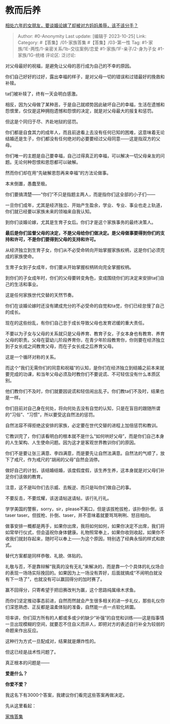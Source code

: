 # 教而后养
[相处六年的女朋友，要谈婚论嫁了却被对方妈妈羞辱，该不该分手？](https://www.zhihu.com/question/625372154/answer/3263220225)

> Author: #0-Anonymity
> Last update: [编辑于 2023-10-25]
> Link:
> Category: #【答集】/01-家族答集 #【答集】/03-第一性
> Tag: #1-家族/1E-两性/1-亲密关系/1b-交往案例/恋爱 #1-家族/1F-亲子/2-身为子女 #1-家族/1G-统绪
> 评论区:
> 泛讨论:

对父母最好的祝福，是避免让父母的恶行成为自己的不幸的原因。

你们自己好好的过好，露出幸福的样子，是对父母一切的错误和过错最好的挽救和补赎。

ta们被补赎了，终有一天会明白感激。

相反，因为父母做了某种恶，于是自己就顺势因此破坏自己的幸福，生活在遗憾和怨恨里，仅仅是这种拥抱遗憾和怨恨的决定，就是对父母最大的报复和惩罚。

但这是个同归于尽、齐赴地狱的惩罚。

你们都是自食其力的成年人，而且前途看上去没有任何已知的困难，这意味着无论结婚还是生子，你们都没有任何绝对的必要要经过父母同意——这是指双方的父母。

你们唯一的主题是自己要幸福，自己过得真正的幸福，可以解决一切父母亲友的问题。无论何种怨恨和恩怨都可以破解。

然而你们却在用“先破解恩怨再来幸福”的方法论做事。

本末倒置，愚蠢至极。

你们要搞清楚——“你们”不只是指题主两人，而是指你们这全部的小子们——

一旦你们成年，尤其是经济独立、开始产生盈余，学业、专业、事业也走上轨道，你们就已经要以家族未来的领袖来自我认知。

到你们谈婚论嫁，尤其是生育子女后。你们才是这个家族事务的最终决策人。

**最后是你们监督父母的决定，不是父母给你们做决定。是父母做事要得到你们的支持和许可，不是你们要得到父母的支持和许可。**

从经济独立到生育子女，你们从不必受命转向开始掌握家族权柄，这是你们必须完成的家族使命。

生育子女到子女成年，你们要从开始掌握权柄转向完全掌握权柄。

到你们的子女成年时，你们的父母要转变角色，变成围绕你们的决定来安排ta们自己的生活和事业。

这是任何家族世代交替的天然节奏。

你们在谈婚论嫁时还没有建成充分的不必受命的自觉和ta觉，你们已经怠慢了自己的成长。

现在的这些纷乱，有你们自己怠于成长导致父母也发育迟缓的重大责任。

不要以为子女与父母的关系就只是父母养育、教育子女，子女本身也有教育、养育父母的职责。父母在婴幼儿阶段养育你，在青少年阶段教育你，你则要在经济独立到子女长成之间教育父母，而在子女长成之后养育父母。

这是一个循环对称的关系。

而这个“我们无需你们的同意和祝福”的认知，是你们在经济独立到结婚之前本来就要完成的功课，和当年父母必须及时教你们不要说谎、不可轻信没有什么本质区别。

他们教你们不及时，你们就要因说谎和轻信闹出乱子。你们教ta们不及时，结果也是一样。

你们目前对自己身在何处，将向何处去没有自觉的认知，只是在盲目的跟随所谓的“习俗”、“习惯”，所以要受这自然法的惩罚。

自然法容不得拒绝这安排的家族，必定要在世代交替的进程上加倍惩罚和教训。

它教训完了，你们该看明白的根本就不是什么“如何哄好父母”，而是你们自己本身的人生架构、人生使命问题。因为这才是客观世界教训你们的原因。

你们不是要让张三满意、李四满意，而是要先让自然法满意。自然法的气顺了，放下了戒尺，作为戒尺的“胡闹的父母”自然会消停。

做好自己的计划，该结婚结婚，该度假度假，该生养生养，这本身就是对父母们补足你们该做的教育。

注意，这不是叫你们去示威、去叛逆、而只是叫你们做自己的事。

不要反击，不要炫耀，该送请帖送请帖，该行礼行礼。

学学美国的警察，sorry，sir，please不离口，但是该拔枪拔枪，该扑倒扑倒，该taser taser。但拔枪、扑倒、taser，并不意味着就要骂骂咧咧、怒目相向。

做事安排一概都是两手，如果你出席，我将如何如何，如果你决定不出席，我们将如常举行仪式，但会遥祝你身体健康。礼物照常奉上，如果你收则收起，如果你不收我们就封存起来，随时可以奉上——为这个原因，特别选了经典永恒的样式和款式。

替代方案都是同样恭敬、礼貌、体贴的。

礼敬与否，不是靠辩解“我真的没有无礼”来解决的，而是靠一个个具体的礼仪场合的表现一场场实际挽回的。如果因为上一场没有弄好，后面就搞成“不闹明白就没有下一场了”，也就没有可以赢回得分的加时赛了。

赢不回得分，只寄希望于把旧赛改判为赢，这个思路纯属缘木求鱼。

而你们坚定推动事态前进，自然而然就会产生很多相关的进一步礼仪，那些礼仪你们深思熟虑、正反都是温柔体贴的准备，自然能一点一点软化转圜。

坦率讲，你们双方所有的人都或多或少的缺少“补强”的自觉和训练——这是指事情一旦出现模糊的空间，就要忍不住自义而非人，即把对方的表述自行补全为较弱的命题来作出反应。

这种行为方式一旦配成对，结果就是爆炸性的。

但这已经是战术性问题了。

真正根本的问题是——

**爱是什么？**

**你爱不爱？**

我这名下有3000个答案，我建议你们看完这些答案再做决定。

先从这里看起：

[家族答集](https://zhihu.com/collection/378738313)
